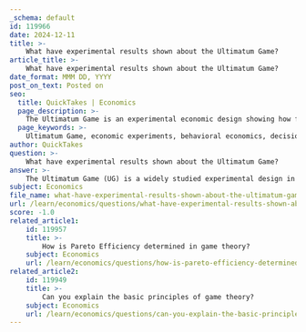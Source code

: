 ```yaml
---
_schema: default
id: 119966
date: 2024-12-11
title: >-
    What have experimental results shown about the Ultimatum Game?
article_title: >-
    What have experimental results shown about the Ultimatum Game?
date_format: MMM DD, YYYY
post_on_text: Posted on
seo:
  title: QuickTakes | Economics
  page_description: >-
    The Ultimatum Game is an experimental economic design showing how fairness and social preferences influence decision-making, revealing human behaviors that deviate from classical economic theories.
  page_keywords: >-
    Ultimatum Game, economic experiments, behavioral economics, decision-making, fairness, social preferences, non-monetary factors, cultural differences, proposer-responder dynamics, irrational behavior
author: QuickTakes
question: >-
    What have experimental results shown about the Ultimatum Game?
answer: >-
    The Ultimatum Game (UG) is a widely studied experimental design in the field of economics and social sciences, introduced by Werner Güth and colleagues in 1982. It involves two players: the proposer, who suggests a division of a fixed sum of money (the "pie"), and the responder, who can either accept or reject the offer. If the responder accepts, the proposed split is implemented; if they reject it, neither player receives anything.\n\nExperimental results from a meta-analysis of 37 studies with 75 results indicate that, on average, proposers offer about 40% of the pie to responders. This finding highlights a significant deviation from the predictions of classical economic theory, which would suggest that proposers should offer the minimum possible amount to maximize their own payoff.\n\nThe Ultimatum Game has been noted for its ability to reveal the importance of non-monetary factors in decision-making, such as fairness, social preferences, and emotions. For instance, offers tend to cluster around equal splits, suggesting that proposers are motivated by a sense of fairness rather than pure self-interest. Additionally, the game has shown substantial variability in outcomes based on cultural and demographic factors. For example, offers in the United States tend to be higher than those in Japan, while Israel shows offers that are higher than both.\n\nThe Ultimatum Game serves as a key example of how human behavior often deviates from the "rational" strategies predicted by traditional game theory. It illustrates that individuals consider not only their own payoffs but also the fairness of the offers made, which can lead to rejections of low offers even at a cost to themselves. This behavior underscores the role of social norms and expectations in economic interactions.\n\nOverall, the Ultimatum Game has become a paradigmatic experiment in behavioral economics, providing insights into human decision-making processes and the complexities of social interactions.
subject: Economics
file_name: what-have-experimental-results-shown-about-the-ultimatum-game.md
url: /learn/economics/questions/what-have-experimental-results-shown-about-the-ultimatum-game
score: -1.0
related_article1:
    id: 119957
    title: >-
        How is Pareto Efficiency determined in game theory?
    subject: Economics
    url: /learn/economics/questions/how-is-pareto-efficiency-determined-in-game-theory
related_article2:
    id: 119949
    title: >-
        Can you explain the basic principles of game theory?
    subject: Economics
    url: /learn/economics/questions/can-you-explain-the-basic-principles-of-game-theory
---
```


&nbsp;